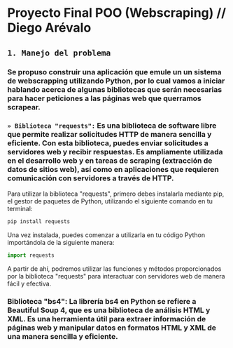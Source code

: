 # Proyecto Final POO (Webscraping) // Diego Arévalo

## `1. Manejo del problema`

### Se propuso construir una aplicación que emule un un sistema de webscrapping utilizando Python, por lo cual vamos a iniciar hablando acerca de algunas bibliotecas que serán necesarias para hacer peticiones a las páginas web que querramos scrapear. 

###  `» Biblioteca "requests":` Es una biblioteca de software libre que permite realizar solicitudes HTTP de manera sencilla y eficiente. Con esta biblioteca, puedes enviar solicitudes a servidores web y recibir respuestas. Es ampliamente utilizada en el desarrollo web y en tareas de scraping (extracción de datos de sitios web), así como en aplicaciones que requieren comunicación con servidores a través de HTTP. 

Para utilizar la biblioteca "requests", primero debes instalarla mediante pip, el gestor de paquetes de Python, utilizando el siguiente comando en tu terminal:

```python
pip install requests
```

Una vez instalada, puedes comenzar a utilizarla en tu código Python importándola de la siguiente manera:

```python
import requests
```
A partir de ahí, podremos utilizar las funciones y métodos proporcionados por la biblioteca "requests" para interactuar con servidores web de manera fácil y efectiva.

### Biblioteca "bs4": La librería bs4 en Python se refiere a Beautiful Soup 4, que es una biblioteca de análisis HTML y XML. Es una herramienta útil para extraer información de páginas web y manipular datos en formatos HTML y XML de una manera sencilla y eficiente.
